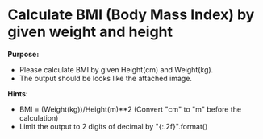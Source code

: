 # Calculate BMI (Body Mass Index) by given weight and height
 
<b>Purpose:</b>
- Please calculate BMI by given Height(cm) and Weight(kg).
- The output should be looks like the attached image.

<b>Hints:</b>
- BMI = (Weight(kg))/Height(m)**2  (Convert "cm" to "m" before the calculation)
- Limit the output to 2 digits of decimal by "{:.2f}".format()
